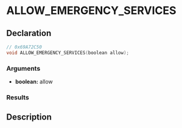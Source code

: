 # ALLOW_EMERGENCY_SERVICES

## Declaration
```cpp
// 0x69A72C50
void ALLOW_EMERGENCY_SERVICES(boolean allow);
```

### Arguments
- **boolean:** allow

### Results

## Description
